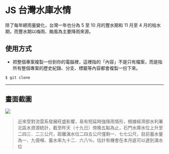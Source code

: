 # JS 台灣水庫水情

除了每年總雨量變化，台灣一年也分為 5 至 10 月的豐水期和 11 月至 4 月的枯水期，而豐水期以梅雨、颱風為主要降雨來源。

## 使用方式
- 把整個專案複製一份到你的電腦裡，這裡指的「內容」不是只有檔案，而是指所有整個專案的歷史紀錄、分支、標籤等內容都會複製一份下來。
```sh
$ git clone
```

----

## 畫面截圖
![](https://i.imgur.com/C2En2TC.png)
> 近來受對流雲系發展旺盛影響，易有短延時強降雨情形，根據經濟部水利署北區水資源統計，截至昨天（十九日）傍晚五點為止，石門水庫水位上升至二四三．二三公尺，距離滿水位二四五公尺僅剩一．七七公尺，目前蓄水量為一．九億噸、蓄水率九十二．六八％，估計有機會在本月底可以達到滿水位